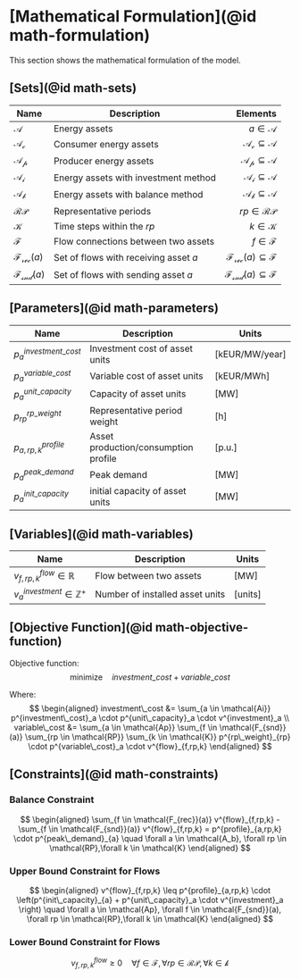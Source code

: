 # [Mathematical Formulation](@id math-formulation)
This section shows the mathematical formulation of the model.

## [Sets](@id math-sets)
Name|Description|Elements
 ---|---|---:
$\mathcal{A}$           | Energy assets                         | $a \in \mathcal{A}$
$\mathcal{A_c}$         | Consumer energy assets                | $\mathcal{A_c} \subseteq \mathcal{A}$
$\mathcal{A_p}$         | Producer energy assets                | $\mathcal{A_p} \subseteq \mathcal{A}$
$\mathcal{A_i}$         | Energy assets with investment method  | $\mathcal{A_i} \subseteq \mathcal{A}$
$\mathcal{A_b}$         | Energy assets with balance method     | $\mathcal{A_b} \subseteq \mathcal{A}$
$\mathcal{RP}$          | Representative periods                | $rp \in \mathcal{RP}$
$\mathcal{K}$           | Time steps within the $rp$            | $k \in \mathcal{K}$
$\mathcal{F}$           | Flow connections between two assets   | $f \in \mathcal{F}$
$\mathcal{F_{rec}}(a)$  | Set of flows with receiving asset $a$ | $\mathcal{F_{rec}}(a) \subseteq \mathcal{F}$
$\mathcal{F_{snd}}(a)$  | Set of flows with sending asset $a$   | $\mathcal{F_{snd}}(a) \subseteq \mathcal{F}$

## [Parameters](@id math-parameters)
Name|Description|Units
 ---|---|---
$p^{investment\_cost}_{a}$ | Investment cost  of asset units      | [kEUR/MW/year]
$p^{variable\_cost}_{a}$   | Variable cost of asset units         | [kEUR/MWh]
$p^{unit\_capacity}_{a}$   | Capacity of asset units              | [MW]
$p^{rp\_weight}_{rp}$      | Representative period weight         | [h]
$p^{profile}_{a,rp, k}$    | Asset production/consumption profile | [p.u.]
$p^{peak\_demand}_{a}$     | Peak demand                          | [MW]
$p^{init\_capacity}_{a}$   | initial capacity of asset units      | [MW]

## [Variables](@id math-variables)
Name|Description|Units
 ---|---|---
$v^{flow}_{f,rp,k} \in \mathbb{R}$     | Flow between two assets         |[MW]
$v^{investment}_{a} \in \mathbb{Z^{+}}$| Number of installed asset units |[units]

## [Objective Function](@id math-objective-function)

Objective function:
$$
\text{{minimize}} \quad investment\_cost + variable\_cost
$$

Where:
$$
\begin{aligned}
investment\_cost &= \sum_{a \in \mathcal{Ai}} p^{investment\_cost}_a \cdot p^{unit\_capacity}_a \cdot v^{investment}_a \\
variable\_cost &= \sum_{a \in \mathcal{Ap}} \sum_{f \in \mathcal{F_{snd}}(a)} \sum_{rp \in \mathcal{RP}} \sum_{k \in \mathcal{K}} p^{rp\_weight}_{rp} \cdot p^{variable\_cost}_a \cdot v^{flow}_{f,rp,k}
\end{aligned}
$$

## [Constraints](@id math-constraints)

### Balance Constraint
$$
\begin{aligned}
\sum_{f \in \mathcal{F_{rec}}(a)} v^{flow}_{f,rp,k} - \sum_{f \in \mathcal{F_{snd}}(a)} v^{flow}_{f,rp,k} = p^{profile}_{a,rp,k} \cdot p^{peak\_demand}_{a} \quad \forall a \in \mathcal{A_b}, \forall rp \in \mathcal{RP},\forall k \in \mathcal{K}
\end{aligned}
$$

### Upper Bound Constraint for Flows
$$
\begin{aligned}
v^{flow}_{f,rp,k} \leq p^{profile}_{a,rp,k} \cdot \left(p^{init\_capacity}_{a} + p^{unit\_capacity}_a \cdot v^{investment}_a \right)  \quad \forall a \in \mathcal{Ap}, \forall f \in \mathcal{F_{snd}}(a), \forall rp \in \mathcal{RP},\forall k \in \mathcal{K}
\end{aligned}
$$

### Lower Bound Constraint for Flows

$$
v^{flow}_{f,rp,k} \geq 0 \quad \forall f \in \mathcal{F}, \forall rp \in \mathcal{RP}, \forall k \in \mathcal{k}
$$
